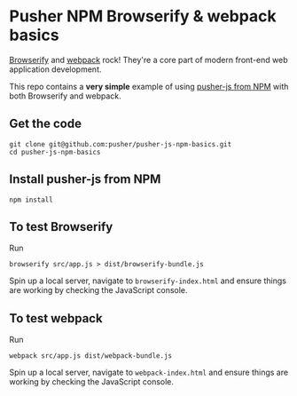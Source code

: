 # Pusher NPM Browserify & webpack basics

[Browserify](http://browserify.org/) and [webpack](http://webpack.github.io/) rock! They're a core part of modern front-end web application development.

This repo contains a **very simple** example of using [pusher-js from NPM](https://www.npmjs.com/package/pusher-js) with both Browserify and webpack.

## Get the code

```
git clone git@github.com:pusher/pusher-js-npm-basics.git
cd pusher-js-npm-basics
```

## Install pusher-js from NPM

```
npm install
```

## To test Browserify

Run

```
browserify src/app.js > dist/browserify-bundle.js
```

Spin up a local server, navigate to `browserify-index.html` and ensure things are working by checking the JavaScript console.

## To test webpack

Run

```
webpack src/app.js dist/webpack-bundle.js
```

Spin up a local server, navigate to `webpack-index.html` and ensure things are working by checking the JavaScript console.
